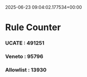 2025-06-23 09:04:02.177534+00:00
# Rule Counter 
 ### UCATE : 491251

 ### Veneto : 95796

 ### Allowlist : 13930